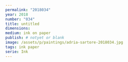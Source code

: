 ```yaml
---
permalink: "2018034"
year: 2018
number: "034"
title: untitled
dimensions:
medium: ink on paper
publish: # notyet or blank
image: /assets/p/paintings/adria-sartore-2018034.jpg
tags: ink paper
serie: Ink
---
```

